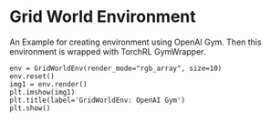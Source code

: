# Grid World Environment
An Example for creating environment using OpenAI Gym. Then this environment is wrapped with TorchRL GymWrapper.

```
env = GridWorldEnv(render_mode="rgb_array", size=10)
env.reset()
img1 = env.render()
plt.imshow(img1)
plt.title(label='GridWorldEnv: OpenAI Gym')
plt.show()
```
